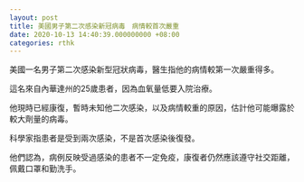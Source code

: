 ```yaml
---
layout: post
title: 美國男子第二次感染新冠病毒　病情較首次嚴重
date: 2020-10-13 14:40:39.000000000 +08:00
categories: rthk
---
```


美國一名男子第二次感染新型冠狀病毒，醫生指他的病情較第一次嚴重得多。

這名來自內華達州的25歲患者，因為血氧量低要入院治療。

他現時已經康復，暫時未知他二次感染，以及病情較重的原因，估計他可能曝露於較大劑量的病毒。

科學家指患者是受到兩次感染，不是首次感染後復發。

他們認為，病例反映受過感染的患者不一定免疫，康復者仍然應該遵守社交距離，佩戴口罩和勤洗手。
